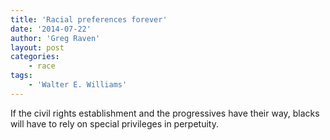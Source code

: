 ```yaml
---
title: 'Racial preferences forever'
date: '2014-07-22'
author: 'Greg Raven'
layout: post
categories:
    - race
tags:
    - 'Walter E. Williams'
---
```


If the civil rights establishment and the progressives have their way, blacks will have to rely on special privileges in perpetuity.